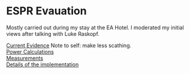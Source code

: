 # ESPR Evauation

Mostly carried out during my stay at the EA Hotel. I moderated my initial views after talking with Luke Raskopf.

[Current Evidence](https://nunosempere.github.io/ESPR-Evaluation/1-Current-Evidence.html) Note to self: make less scathing.  
[Power Calculations](https://nunosempere.github.io/ESPR-Evaluation/3-Power-Calculations.html)  
[Measurements](https://nunosempere.github.io/ESPR-Evaluation/4-Measurement.html)  
[Details of the implementation](https://nunosempere.github.io/ESPR-Evaluation/5-Implementation.html)  
